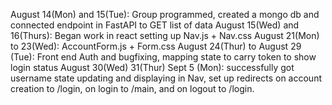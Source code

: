 August 14(Mon) and 15(Tue): Group programmed, created a mongo db and connected endpoint in FastAPI to GET list of data
August 15(Wed) and 16(Thurs): Began work in react setting up Nav.js + Nav.css
August 21(Mon) to 23(Wed): AccountForm.js + Form.css
August 24(Thur) to August 29 (Tue): Front end Auth and bugfixing, mapping state to carry token to show login status
August 30(Wed) 31(Thur) Sept 5 (Mon): successfully got username state updating and displaying in Nav, set up redirects on account creation to /login, on login to /main, and on logout to /login.

